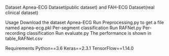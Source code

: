 Dataset
Apnea-ECG Dataset(public dataset) and FAH-ECG Dataset(real clinical dataset)

Usage
Download the dataset Apnea-ECG
Run Preprocessing.py to get a file named apnea-ecg.pkl
Per-segment classification
Run RAFNet.py
Per-recording classification
Run evaluate.py
The performance is shown in table_RAFNet.csv


Requirements
Python==3.6 Keras==2.3.1 TensorFlow==1.14.0
